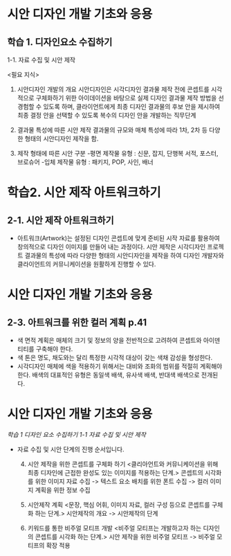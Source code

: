 # 시안 디자인 개발 기초와 응용 #

## 학습 1. 디자인요소 수집하기
 
 1-1. 자료 수집 및 시안 제작

<필요 지식>
1) 시안디자인 개발의 개요
시안디자인은 시각디자인 결과물 제작 전에 콘셉트를 시각적으로 구체화하기 위한 아이데이션을 바탕으로 실제 디자인 결과물 제작 방법을 선 경험할 수 있도록 하며, 클라이언트에게 최종 디자인 결과물의 후보 안을 제시하여 최종 결정 안을 선택할 수 있도록 복수의 디자인 안을 개발하는 직무단계

2) 결과물 특성에 따른 시안 제작
결과물의 규모와 매체 특성에 따라 1차, 2차 등 다양한 형태의 시안디자인 제작을 함.

3) 제작 형태에 따른 시안 구분
-평면 제작물 유형 : 신문, 잡지, 단행복 서적, 포스터, 브로슈어
-입체 제작물 유형 : 패키지, POP, 사인, 배너 




# 학습2. 시안 제작 아트워크하기
## 2-1. 시안 제작 아트워크하기

 - 아트워크(Artwork)는 설정된 디자인 콘셉트에 맞게 준비된 시작 자료를 활용하여 창의적으로 디자인 이미지를 만들어 내는 과정이다.
시안 제작은 시각디자인 프로젝트 결과물의 특성에 따라 다양한 형태의 시안디자인을 제작을 하여 디자인 개발자와 클라이언트의 커뮤니케이션을 원활하게 진행할 수 있다.

# 시안 디자인 개발 기초와 응용
## 2-3. 아트워크를 위한 컬러 계획 p.41

- 색 면적 계획은 매체의 크기 및 정보의 양을 전반적으로 고려하여 콘셉트와 아이덴티티를 구축해야 한다.
- 색 톤은 명도, 채도와는 달리 특정한 시각적 대상이 갖는 색채 감성을 형성한다.
- 시각디자인 매체에 색을 적용하기 위해서는 대비와 조화의 범위를 적절히 계획해야 한다. 배색의 대표적인 유형은 동일색 배색, 유사색 배색, 반대색 배색으로 전개된다. 

# 시안 디자인 개발 기초와 응용 #

*학습 1 디자인 요소 수집하기
1-1 자료 수집 및 시안 제작*

 - 자료 수집 및 시안 단계의 진행 순서입니다.

    4. 시안 제작을 위한 콘셉트를 구체화 하기
    <클리아언트와 커뮤니케이션을 위해 최종 디자인에 근접한 완성도 있는 이미지를 적용하는 단계.>
    콘셉트의 시각화를 위한 이미지 자료 수집 -> 텍스트 요소 배치를 위한 폰트 수집 -> 컬러 이미지 계획을 위한 정보 수집
    
    5. 시안제작 계획
    <문장, 핵심 어휘, 이미지 자료, 컬러 구성 등으로 콘셉트를 구체화 하는 단계.>
    시안제작의 개요 -> 시안제작의 단계
    
    6. 키워드를 통한 비주얼 모티프 개발
    <비주얼 모티프는 개발하고자 하는 디자인의 콘셉트를 시각화 하는 단계.>
    시안 제작을 위한 비주얼 모티프 -> 비주얼 모티프의 확장 적용
